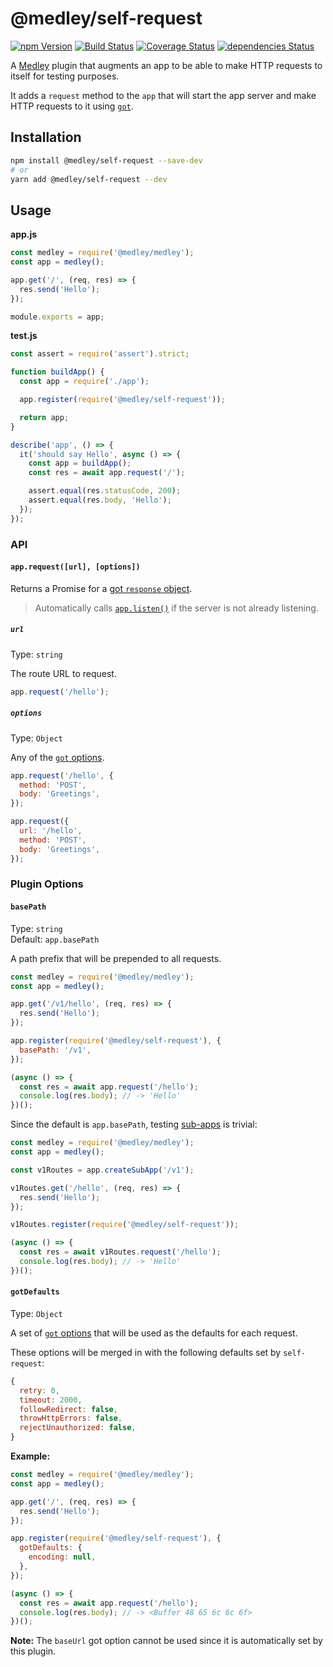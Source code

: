 # @medley/self-request

[![npm Version](https://img.shields.io/npm/v/@medley/self-request.svg)](https://www.npmjs.com/package/@medley/self-request)
[![Build Status](https://travis-ci.org/medleyjs/self-request.svg?branch=master)](https://travis-ci.org/medleyjs/self-request)
[![Coverage Status](https://coveralls.io/repos/github/medleyjs/self-request/badge.svg?branch=master)](https://coveralls.io/github/medleyjs/self-request?branch=master)
[![dependencies Status](https://img.shields.io/david/medleyjs/self-request.svg)](https://david-dm.org/medleyjs/self-request)

A [Medley](https://www.npmjs.com/package/@medley/medley) plugin that augments an app to be able to make HTTP requests to itself for testing purposes.

It adds a `request` method to the `app` that will start the app server and make HTTP requests to it using [`got`](https://www.npmjs.com/package/got).

## Installation

```sh
npm install @medley/self-request --save-dev
# or
yarn add @medley/self-request --dev
```

## Usage

**app.js**
```js
const medley = require('@medley/medley');
const app = medley();

app.get('/', (req, res) => {
  res.send('Hello');
});

module.exports = app;
```

**test.js**
```js
const assert = require('assert').strict;

function buildApp() {
  const app = require('./app');

  app.register(require('@medley/self-request'));

  return app;
}

describe('app', () => {
  it('should say Hello', async () => {
    const app = buildApp();
    const res = await app.request('/');

    assert.equal(res.statusCode, 200);
    assert.equal(res.body, 'Hello');
  });
});
```

### API

#### `app.request([url], [options])`

Returns a Promise for a [got `response` object](https://www.npmjs.com/package/got#response).

> Automatically calls [`app.listen()`](https://github.com/medleyjs/medley/blob/master/docs/App.md#listen) if the server is not already listening.

##### `url`

Type: `string`

The route URL to request.

```js
app.request('/hello');
```

##### `options`

Type: `Object`

Any of the [`got` options](https://www.npmjs.com/package/got#options).

```js
app.request('/hello', {
  method: 'POST',
  body: 'Greetings',
});

app.request({
  url: '/hello',
  method: 'POST',
  body: 'Greetings',
});
```

### Plugin Options

#### `basePath`

Type: `string`<br>
Default: `app.basePath`

A path prefix that will be prepended to all requests.

```js
const medley = require('@medley/medley');
const app = medley();

app.get('/v1/hello', (req, res) => {
  res.send('Hello');
});

app.register(require('@medley/self-request'), {
  basePath: '/v1',
});

(async () => {
  const res = await app.request('/hello');
  console.log(res.body); // -> 'Hello'
})();
````

Since the default is `app.basePath`, testing [sub-apps](https://github.com/medleyjs/medley/blob/master/docs/App.md#createsubapp) is trivial:

```js
const medley = require('@medley/medley');
const app = medley();

const v1Routes = app.createSubApp('/v1');

v1Routes.get('/hello', (req, res) => {
  res.send('Hello');
});

v1Routes.register(require('@medley/self-request'));

(async () => {
  const res = await v1Routes.request('/hello');
  console.log(res.body); // -> 'Hello'
})();
````

#### `gotDefaults`

Type: `Object`

A set of [`got` options](https://www.npmjs.com/package/got#options) that will be used as the defaults for each request.

These options will be merged in with the following defaults set by `self-request`:

```js
{
  retry: 0,
  timeout: 2000,
  followRedirect: false,
  throwHttpErrors: false,
  rejectUnauthorized: false,
}
```

**Example:**

```js
const medley = require('@medley/medley');
const app = medley();

app.get('/', (req, res) => {
  res.send('Hello');
});

app.register(require('@medley/self-request'), {
  gotDefaults: {
    encoding: null,
  },
});

(async () => {
  const res = await app.request('/hello');
  console.log(res.body); // -> <Buffer 48 65 6c 6c 6f>
})();
```

**Note:** The `baseUrl` got option cannot be used since it is automatically set by this plugin.
